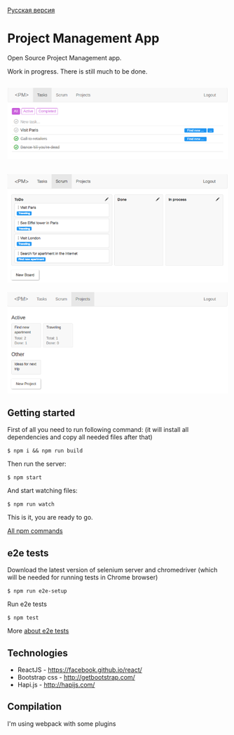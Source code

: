 [Русская версия](readme-ru.md)

# Project Management App

Open Source Project Management app.

Work in progress. There is still much to be done.

![alt tag](https://github.com/artemdemo/pm-app/blob/master/img/pm-tasks.png)
---
![alt tag](https://github.com/artemdemo/pm-app/blob/master/img/pm-scrum.png)
---
![alt tag](https://github.com/artemdemo/pm-app/blob/master/img/pm-projects.png)

## Getting started

First of all you need to run following command:
(it will install all dependencies and copy all needed files after that)

```
$ npm i && npm run build
```

Then run the server:

```
$ npm start
```

And start watching files:

```
$ npm run watch
```

This is it, you are ready to go.

[All npm commands](docs/npm.md)

## e2e tests

Download the latest version of selenium server and chromedriver (which will be needed for running tests in Chrome browser)

```
$ npm run e2e-setup
```

Run e2e tests

```
$ npm test
```

More [about e2e tests](docs/e2e.md)

## Technologies

* ReactJS - https://facebook.github.io/react/
* Bootstrap css - http://getbootstrap.com/
* Hapi.js - http://hapijs.com/

## Compilation

I'm using webpack with some plugins


